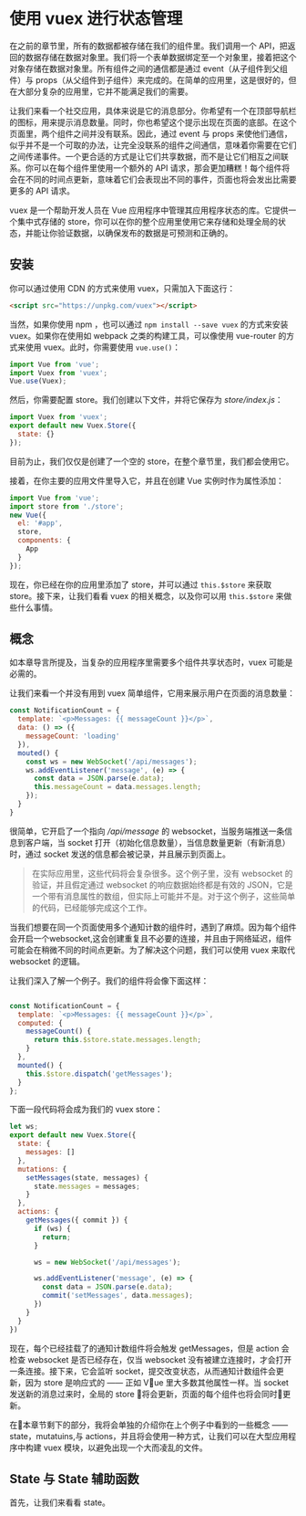 # 使用 vuex 进行状态管理

在之前的章节里，所有的数据都被存储在我们的组件里。我们调用一个 API，把返回的数据存储在数据对象里。我们将一个表单数据绑定至一个对象里，接着把这个对象存储在数据对象里。所有组件之间的通信都是通过 event（从子组件到父组件）与 props（从父组件到子组件）来完成的。在简单的应用里，这是很好的，但在大部分复杂的应用里，它并不能满足我们的需要。

让我们来看一个社交应用，具体来说是它的消息部分。你希望有一个在顶部导航栏的图标，用来提示消息数量。同时，你也希望这个提示出现在页面的底部。在这个页面里，两个组件之间并没有联系。因此，通过 event 与 props 来使他们通信，似乎并不是一个可取的办法，让完全没联系的组件之间通信，意味着你需要在它们之间传递事件。一个更合适的方式是让它们共享数据，而不是让它们相互之间联系。你可以在每个组件里使用一个额外的 API 请求，那会更加糟糕！每个组件将会在不同的时间点更新，意味着它们会表现出不同的事件，页面也将会发出比需要更多的 API 请求。

vuex 是一个帮助开发人员在 Vue 应用程序中管理其应用程序状态的库。它提供一个集中式存储的 store，你可以在你的整个应用里使用它来存储和处理全局的状态，并能让你验证数据，以确保发布的数据是可预测和正确的。

## 安装

你可以通过使用 CDN 的方式来使用 vuex，只需加入下面这行：

```html
<script src="https://unpkg.com/vuex"></script>
```

当然，如果你使用 npm ，也可以通过 `npm install --save vuex` 的方式来安装 vuex。如果你在使用如 webpack 之类的构建工具，可以像使用 vue-router 的方式来使用 vuex。此时，你需要使用 `vue.use()`：

```javascript
import Vue from 'vue';
import Vuex from 'vuex';
Vue.use(Vuex);
```

然后，你需要配置 store。我们创建以下文件，并将它保存为 *store/index.js*：

```javascript
import Vuex from 'vuex';
export default new Vuex.Store({
  state: {}
});

```

目前为止，我们仅仅是创建了一个空的 store，在整个章节里，我们都会使用它。

接着，在你主要的应用文件里导入它，并且在创建 Vue 实例时作为属性添加：

```javascript
import Vue from 'vue';
import store from './store';
new Vue({
  el: '#app',
  store,
  components: {
    App
  }
});
```

现在，你已经在你的应用里添加了 store，并可以通过 `this.$store` 来获取 store。接下来，让我们看看 vuex 的相关概念，以及你可以用 `this.$store` 来做些什么事情。

## 概念

如本章导言所提及，当复杂的应用程序里需要多个组件共享状态时，vuex 可能是必需的。

让我们来看一个并没有用到 vuex 简单组件，它用来展示用户在页面的消息数量：

```javascript
const NotificationCount = {
  template: `<p>Messages: {{ messageCount }}</p>`,
  data: () => ({
    messageCount: 'loading'
  }),
  mouted() {
    const ws = new WebSocket('/api/messages');
    ws.addEventListener('message', (e) => {
      const data = JSON.parse(e.data);
      this.messageCount = data.messages.length;
    });
  }
}

```

很简单，它开启了一个指向 */api/message* 的 websocket，当服务端推送一条信息到客户端，当 socket 打开（初始化信息数量），当信息数量更新（有新消息）时，通过 socket 发送的信息都会被记录，并且展示到页面上。

> 在实际应用里，这些代码将会复杂很多。这个例子里，没有 websocket 的验证，并且假定通过 websocket 的响应数据始终都是有效的 JSON，它是一个带有消息属性的数组，但实际上可能并不是。对于这个例子，这些简单的代码，已经能够完成这个工作。

当我们想要在同一个页面使用多个通知计数的组件时，遇到了麻烦。因为每个组件会开启一个websocket,这会创建重复且不必要的连接，并且由于网络延迟，组件可能会在稍微不同的时间点更新。为了解决这个问题，我们可以使用 vuex 来取代 websocket 的逻辑。

让我们深入了解一个例子。我们的组件将会像下面这样：

```javascript

const NotificationCount = {
  template: `<p>Messages: {{ messageCount }}</p>`,
  computed: {
    messageCount() {
      return this.$store.state.messages.length;
    }
  },
  mounted() {
    this.$store.dispatch('getMessages');
  }
};

```

下面一段代码将会成为我们的 vuex store：

```javascript
let ws;
export default new Vuex.Store({
  state: {
    messages: []
  },
  mutations: {
    setMessages(state, messages) {
      state.messages = messages;
    }
  },
  actions: {
    getMessages({ commit }) {
      if (ws) {
        return;
      }

      ws = new WebSocket('/api/messages');

      ws.addEventListener('message', (e) => {
        const data = JSON.parse(e.data);
        commit('setMessages', data.messages);
      })
    }
  }
})

```

现在，每个已经挂载了的通知计数组件将会触发 getMessages，但是 action 会检查 websocket 是否已经存在，仅当 websocket 没有被建立连接时，才会打开一条连接。接下来，它会监听 socket，提交改变状态，从而通知计数组件会更新，因为 store 是响应式的 —— 正如 Vue 里大多数其他属性一样。当 socket 发送新的消息过来时，全局的 store 将会更新，页面的每个组件也将会同时更新。

在本章节剩下的部分，我将会单独的介绍你在上个例子中看到的一些概念 —— state，mutatuins,与 actions，并且将会使用一种方式，让我们可以在大型应用程序中构建 vuex 模块，以避免出现一个大而凌乱的文件。

## State 与 State 辅助函数

首先，让我们来看看 state。

